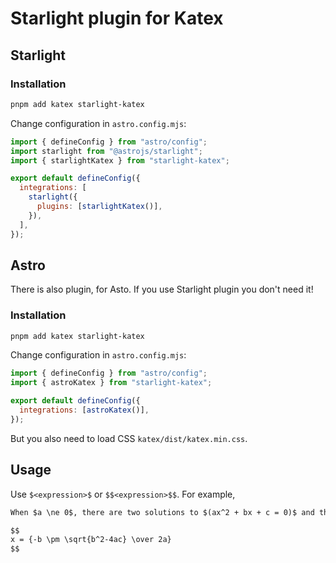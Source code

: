 # Starlight plugin for Katex

## Starlight

### Installation

```sh
pnpm add katex starlight-katex
```

Change configuration in `astro.config.mjs`:

```js
import { defineConfig } from "astro/config";
import starlight from "@astrojs/starlight";
import { starlightKatex } from "starlight-katex";

export default defineConfig({
  integrations: [
    starlight({
      plugins: [starlightKatex()],
    }),
  ],
});
```

## Astro

There is also plugin, for Asto. If you use Starlight plugin you don't need it!

### Installation

```sh
pnpm add katex starlight-katex
```

Change configuration in `astro.config.mjs`:

```js
import { defineConfig } from "astro/config";
import { astroKatex } from "starlight-katex";

export default defineConfig({
  integrations: [astroKatex()],
});
```

But you also need to load CSS `katex/dist/katex.min.css`.

## Usage

Use `$<expression>$` or `$$<expression>$$`. For example,

```md
When $a \ne 0$, there are two solutions to $(ax^2 + bx + c = 0)$ and they are

$$
x = {-b \pm \sqrt{b^2-4ac} \over 2a}
$$
```
